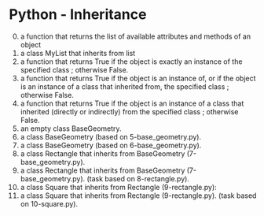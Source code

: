 # Python - Inheritance
0. a function that returns the list of available attributes and methods of an object<br />
1. a class MyList that inherits from list
2. a function that returns True if the object is exactly an instance of the specified class ; otherwise False.<br />
3.  a function that returns True if the object is an instance of, or if the object is an instance of a class that inherited from, the specified class ; otherwise False.<br />
4. a function that returns True if the object is an instance of a class that inherited (directly or indirectly) from the specified class ; otherwise False.<br />
5. an empty class BaseGeometry.<br />
6. a class BaseGeometry (based on 5-base_geometry.py).<br />
7. a class BaseGeometry (based on 6-base_geometry.py).<br />
8. a class Rectangle that inherits from BaseGeometry (7-base_geometry.py).<br />
9. a class Rectangle that inherits from BaseGeometry (7-base_geometry.py). (task based on 8-rectangle.py).<br />
10. a class Square that inherits from Rectangle (9-rectangle.py):<br />
11. a class Square that inherits from Rectangle (9-rectangle.py). (task based on 10-square.py).<br />
